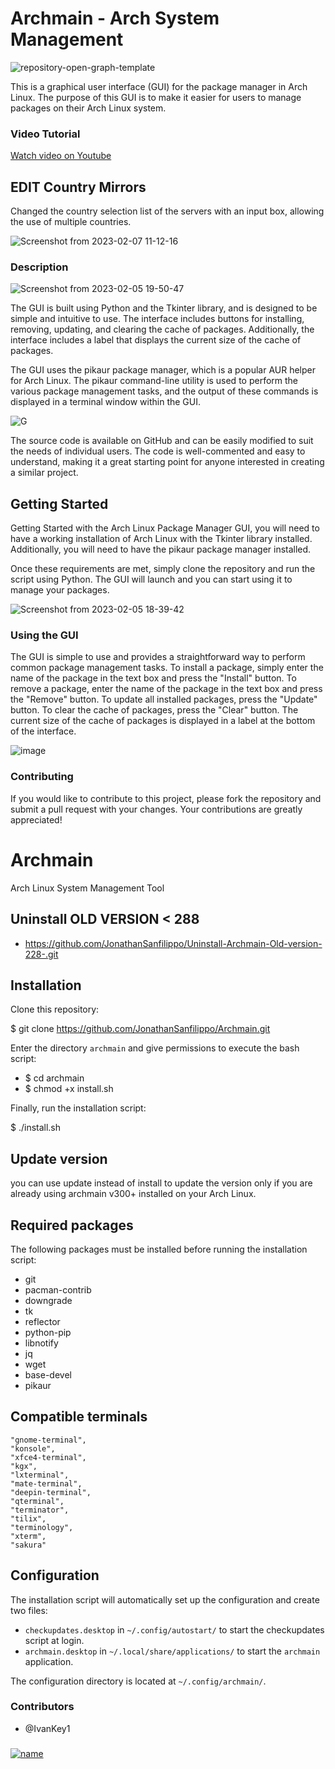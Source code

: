 # Archmain - Arch System Management 


![repository-open-graph-template](https://user-images.githubusercontent.com/103053714/216729571-1a7b7328-47bc-4aa1-a918-410354bd8b45.png)

This is a graphical user interface (GUI) for the package manager in Arch Linux. The purpose of this GUI is to make it easier for users to manage packages on their Arch Linux system.

### Video Tutorial

[Watch video on Youtube](https://www.youtube.com/watch?v=WBTL0oi173c)

## EDIT Country Mirrors
Changed the country selection list of the servers with an input box, allowing the use of multiple countries.

![Screenshot from 2023-02-07 11-12-16](https://user-images.githubusercontent.com/103053714/217229722-a5a311f6-9ef5-4ee5-97b6-68f8653c63ab.png)




### Description

![Screenshot from 2023-02-05 19-50-47](https://user-images.githubusercontent.com/103053714/216841493-40730276-e816-4109-b892-06a9ab34a6c8.png)


The GUI is built using Python and the Tkinter library, and is designed to be simple and intuitive to use. The interface includes buttons for installing, removing, updating, and clearing the cache of packages. Additionally, the interface includes a label that displays the current size of the cache of packages.

The GUI uses the pikaur package manager, which is a popular AUR helper for Arch Linux. The pikaur command-line utility is used to perform the various package management tasks, and the output of these commands is displayed in a terminal window within the GUI.

![G](https://user-images.githubusercontent.com/103053714/216841376-3b6b8104-a3a4-4468-8a99-2b54c5172086.png)


The source code is available on GitHub and can be easily modified to suit the needs of individual users. The code is well-commented and easy to understand, making it a great starting point for anyone interested in creating a similar project.

## Getting Started
Getting Started with the Arch Linux Package Manager GUI, you will need to have a working installation of Arch Linux with the Tkinter library installed. Additionally, you will need to have the pikaur package manager installed.

Once these requirements are met, simply clone the repository and run the script using Python. The GUI will launch and you can start using it to manage your packages.

![Screenshot from 2023-02-05 18-39-42](https://user-images.githubusercontent.com/103053714/216841357-9198a397-d292-451e-9794-c79916b2dbd0.png)


### Using the GUI 
The GUI is simple to use and provides a straightforward way to perform common package management tasks. To install a package, simply enter the name of the package in the text box and press the "Install" button. To remove a package, enter the name of the package in the text box and press the "Remove" button. To update all installed packages, press the "Update" button. To clear the cache of packages, press the "Clear" button. The current size of the cache of packages is displayed in a label at the bottom of the interface.

![image](https://user-images.githubusercontent.com/103053714/216844957-72d8b7d9-dbc0-4f7a-a6f4-1b43c1891287.png)


### Contributing
If you would like to contribute to this project, please fork the repository and submit a pull request with your changes. Your contributions are greatly appreciated! 



# Archmain
Arch Linux System Management Tool

## Uninstall OLD VERSION < 288
- https://github.com/JonathanSanfilippo/Uninstall-Archmain-Old-version-228-.git

## Installation
Clone this repository:

$ git clone https://github.com/JonathanSanfilippo/Archmain.git

Enter the directory `archmain` and give permissions to execute the bash script:

- $ cd archmain
- $ chmod +x install.sh

Finally, run the installation script:

$ ./install.sh


## Update version

you can use update instead of install to update the version only if you are already using archmain v300+ installed on your Arch Linux.


## Required packages
The following packages must be installed before running the installation script:
- git
- pacman-contrib
- downgrade
- tk
- reflector
- python-pip
- libnotify
- jq
- wget
- base-devel
- pikaur



## Compatible terminals
    "gnome-terminal",
    "konsole",
    "xfce4-terminal",
    "kgx",
    "lxterminal",
    "mate-terminal",
    "deepin-terminal",
    "qterminal",
    "terminator",
    "tilix",
    "terminology",
    "xterm",
    "sakura"


## Configuration
The installation script will automatically set up the configuration and create two files:
- `checkupdates.desktop` in `~/.config/autostart/` to start the checkupdates script at login.
- `archmain.desktop` in `~/.local/share/applications/` to start the `archmain` application.

The configuration directory is located at `~/.config/archmain/`.

### Contributors
- @IvanKey1

###

[![name](https://ckdcf.org/wp-content/uploads/button-donate-paypal-1-300x137.png)](https://www.paypal.com/donate/?hosted_button_id=3C4YAF9NXMEWL)









